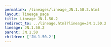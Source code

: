 ```yaml
---
permalink: /lineages/lineage_JN.1.50.2.html
layout: lineage_page
title: Lineage JN.1.50.2
redirect_to: ../lineage.html?lineage=JN.1.50.2
lineage: JN.1.50.2
parent: JN.1.50
children: ['JN.1.50.2']
---
```

